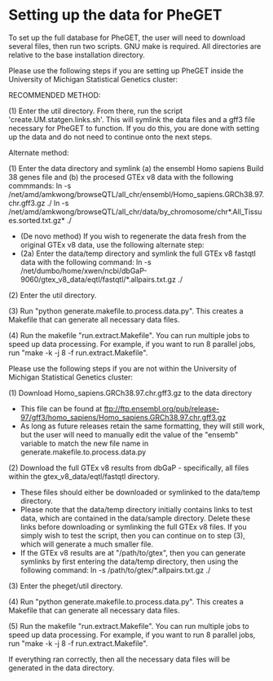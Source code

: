# Setting up the data for PheGET

To set up the full database for PheGET, the user will need to download several files, then run two scripts. GNU make is required. All directories are relative to the base installation directory.

Please use the following steps if you are setting up PheGET inside the University of Michigan Statistical Genetics cluster:

RECOMMENDED METHOD:

(1) Enter the util directory. From there, run the script 'create.UM.statgen.links.sh'. This will symlink the data files and a gff3 file necessary for PheGET to function. If you do this, you are done with setting up the data and do not need to continue onto the next steps.

Alternate method:

(1) Enter the data directory and symlink (a) the ensembl Homo sapiens Build 38 genes file and (b) the procesed GTEx v8 data with the following commmands:
ln -s /net/amd/amkwong/browseQTL/all_chr/ensembl/Homo_sapiens.GRCh38.97.chr.gff3.gz ./
ln -s /net/amd/amkwong/browseQTL/all_chr/data/by_chromosome/chr*.All_Tissues.sorted.txt.gz* ./

- (De novo method) If you wish to regenerate the data fresh from the original GTEx v8 data, use the following alternate step:
- (2a) Enter the data/temp directory and symlink the full GTEx v8 fastqtl data with the following command:
ln -s /net/dumbo/home/xwen/ncbi/dbGaP-9060/gtex_v8_data/eqtl/fastqtl/*.allpairs.txt.gz ./

(2) Enter the util directory.

(3) Run "python generate.makefile.to.process.data.py". This creates a Makefile that can generate all necessary data files.

(4) Run the makefile "run.extract.Makefile". You can run multiple jobs to speed up data processing. For example, if you want to run 8 parallel jobs, run "make -k -j 8 -f run.extract.Makefile".


Please use the following steps if you are not within the University of Michigan Statistical Genetics cluster:

(1) Download Homo_sapiens.GRCh38.97.chr.gff3.gz to the data directory
- This file can be found at 
ftp://ftp.ensembl.org/pub/release-97/gff3/homo_sapiens/Homo_sapiens.GRCh38.97.chr.gff3.gz
- As long as future releases retain the same formatting, they will still work, but the user will need to manually edit the value of the "ensemb" variable to match the new file name in generate.makefile.to.process.data.py
 
(2) Download the full GTEx v8 results from dbGaP - specifically, all files within the gtex_v8_data/eqtl/fastqtl directory.
- These files should either be downloaded or symlinked to the data/temp directory. 
- Please note that the data/temp directory initially contains links to test data, which are contained in the data/sample directory. Delete these links before downloading or symlinking the full GTEx v8 files. If you simply wish to test the script, then you can continue on to step (3), which will generate a much smaller file.
- If the GTEx v8 results are at "/path/to/gtex", then you can generate symlinks by first entering the data/temp directory, then using the following command: 
ln -s /path/to/gtex/*.allpairs.txt.gz ./

(3) Enter the pheget/util directory.

(4) Run "python generate.makefile.to.process.data.py". This creates a Makefile that can generate all necessary data files.

(5) Run the makefile "run.extract.Makefile". You can run multiple jobs to speed up data processing. For example, if you want to run 8 parallel jobs, run "make -k -j 8 -f run.extract.Makefile".


If everything ran correctly, then all the necessary data files will be generated in the data directory.
